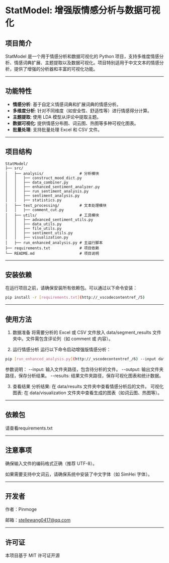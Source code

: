 # StatModel: 增强版情感分析与数据可视化

## 项目简介
StatModel 是一个用于情感分析和数据可视化的 Python 项目，支持多维度情感分析、情感词典扩展、主题提取以及数据可视化。项目特别适用于中文文本的情感分析，提供了增强的分析器和丰富的可视化功能。

---

## 功能特性
- **情感分析**: 基于自定义情感词典和扩展词典的情感分析。
- **多维度分析**: 针对不同维度（如安全性、舒适性等）进行情感得分计算。
- **主题提取**: 使用 LDA 模型从评论中提取主题。
- **数据可视化**: 提供情感分布图、词云图、热图等多种可视化图表。
- **批量处理**: 支持批量处理 Excel 和 CSV 文件。

---

## 项目结构

```
StatModel/
├── src/
│   ├── analysis/                # 分析模块
│   │   ├── construct_mood_dict.py
│   │   ├── data_combiner.py
│   │   ├── enhanced_sentiment_analyzer.py
│   │   ├── run_sentiment_analysis.py
│   │   ├── sentiment_analysis.py
│   │   ├── statistics.py
│   ├── text_processing/         # 文本处理模块
│   │   ├── comment_cut.py
│   ├── utils/                   # 工具模块
│   │   ├── advanced_sentiment_utils.py
│   │   ├── data_utils.py
│   │   ├── file_utils.py
│   │   ├── sentiment_utils.py
│   │   ├── visualization.py
│   ├── run_enhanced_analysis.py # 主运行脚本
├── requirements.txt             # 项目依赖
└── README.md                    # 项目说明
```

---

## 安装依赖
在运行项目之前，请确保安装所有依赖包。可以通过以下命令安装：

```bash
pip install -r [requirements.txt](http://_vscodecontentref_/5)
```

---

## 使用方法
1. 数据准备
将需要分析的 Excel 或 CSV 文件放入 data/segment_results 文件夹中。文件需包含评论列（如 comment 或 内容）。

2. 运行情感分析
运行以下命令启动增强版情感分析：
```bash
pip [run_enhanced_analysis.py](http://_vscodecontentref_/6) --input data/segment_results --output data/results --results data/visualization
```
参数说明：
--input: 输入文件夹路径，包含待分析的文件。
--output: 输出文件夹路径，保存分析结果。
--results: 结果文件夹路径，保存可视化图表和统计数据。

3. 查看结果
分析结果: 在 data/results 文件夹中查看情感分析后的文件。
可视化图表: 在 data/visualization 文件夹中查看生成的图表（如词云图、热图等）。

---

## 依赖包
请查看requirements.txt

---

## 注意事项
确保输入文件的编码格式正确（推荐 UTF-8）。

如果需要支持中文词云，请确保系统中安装了中文字体（如 SimHei 字体）。

---

## 开发者
作者：Pinmoge

邮箱：stellewang0417@qq.com

---

## 许可证
本项目基于 MIT 许可证开源
